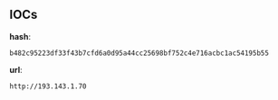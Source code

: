 
## IOCs

__hash__:

```text
b482c95223df33f43b7cfd6a0d95a44cc25698bf752c4e716acbc1ac54195b55
```
__url__:

```text
http://193.143.1.70
```